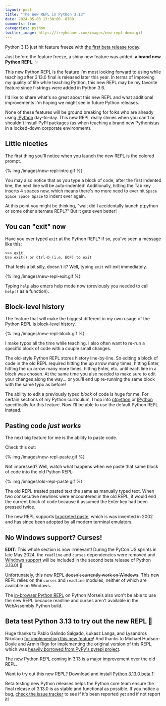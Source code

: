 ```yaml
---
layout: post
title: "The new REPL in Python 3.13"
date: 2024-05-08 13:30:00 -0700
comments: true
categories: python
twitter_image: https://treyhunner.com/images/new-repl-demo.gif
---
```


Python 3.13 just hit feature freeze with [the first beta release today](https://www.python.org/downloads/release/python-3130b1/).

Just before the feature freeze, a shiny new feature was added: **a brand new Python REPL**. ✨

This new Python REPL is the feature I'm most looking forward to using while teaching after 3.13.0 final is released later this year.
In terms of improving my quality of life while teaching Python, this new REPL may be my favorite feature since f-strings were added in Python 3.6.

I'd like to share what's so great about this new REPL and what additional improvements I'm hoping we might see in future Python releases.

None of these features will be ground breaking for folks who are already using [IPython][] day-to-day.
This new REPL really shines when you can't or shouldn't install PyPI packages (as when teaching a brand new Pythonistas in a locked-down corporate environment).


## Little niceties

The first thing you'll notice when you launch the new REPL is the colored prompt.

{% img /images/new-repl-intro.gif %}

You may also notice that as you type a block of code, after the first indented line, the next line will be auto-indented!
Additionally, hitting the Tab key inserts 4 spaces now, which means there's no more need to ever hit `Space Space Space Space` to indent ever again.

At this point you might be thinking, "wait did I accidentally launch ptpython or some other alternate REPL?"
But it gets even better!


## You can "exit" now

Have you ever typed `exit` at the Python REPL?
If so, you've seen a message like this:

```pycon
>>> exit
Use exit() or Ctrl-D (i.e. EOF) to exit
```

That feels a bit silly, doesn't it?
Well, typing `exit` will exit immediately.

{% img /images/new-repl-exit.gif %}

Typing `help` also enters help mode now (previously you needed to call `help()` as a function).


## Block-level history

The feature that will make the biggest different in my own usage of the Python REPL is block-level history.

{% img /images/new-repl-block.gif %}

I make typos all the time while teaching.
I also often want to re-run a specific block of code with a couple small changes.

The old-style Python REPL stores history line-by-line.
So editing a block of code in the old REPL required hitting the up arrow many times, hitting Enter, hitting the up arrow many more times, hitting Enter, etc. until each line in a block was chosen.
At the same time you also needed to make sure to edit your changes along the way... or you'll end up re-running the same block with the same typo as before!

The ability to edit a previously typed *block* of code is huge for me.
For certain sections of my Python curriculum, I hop into [ptpython][] or [IPython][] specifically for this feature.
Now I'll be able to use the default Python REPL instead.


## Pasting code *just works*

The next big feature for me is the ability to paste code.

Check this out:

{% img /images/new-repl-paste.gif %}

Not impressed?
Well, watch what happens when we paste that same block of code into the old Python REPL:

{% img /images/old-repl-paste.gif %}

The old REPL treated pasted text the same as manually typed text.
When two consecutive newlines were encountered in the old REPL, it would end the current block of code because it assumed the Enter key had been pressed twice.

The new REPL supports [bracketed paste][], which is was invented in 2002 and has since been adopted by all modern terminal emulators.


## No Windows support? Curses!

**EDIT**: This whole section is now irrelevant!
During the PyCon US sprints in late May 2024, the `readline` and `curses` dependencies were removed and [Windows support](https://mastodon.social/@tonybaloney@fosstodon.org/112477098540793635) will be included in the second beta release of Python 3.13.0! 🎉

Unfortunately, this new REPL <strike>doesn't currently work on Windows</strike>.
This new REPL relies on the `curses` and `readline` modules, neither of which are available on Windows.

The [in-browser Python REPL](https://pym.dev/repl) on Python Morsels also won't be able to use the new REPL because readline and curses aren't available in the WebAssembly Python build.


## Beta test Python 3.13 to try out the new REPL 💖

Huge thanks to Pablo Galindo Salgado, Łukasz Langa, and Lysandros Nikolaou [for implementing this new feature](https://docs.python.org/3.13/whatsnew/3.13.html)!
And thanks to Michael Hudson-Doyle and Armin Rigo for implementing the original version of this REPL, which was [heavily borrowed from PyPy's pyrepl project](https://github.com/pypy/pyrepl).

The new Python REPL coming in 3.13 is a major improvement over the old REPL.

Want to try out this new REPL?
Download and install [Python 3.13.0 beta 1](https://www.python.org/downloads/release/python-3130b1/)!

Beta testing new Python releases helps the Python core team ensure the final release of 3.13.0 is as stable and functional as possible.
If you notice a bug, [check the issue tracker](https://github.com/python/cpython/issues) to see if it's been reported yet and if not report it!


[ptpython]: https://github.com/prompt-toolkit/ptpython
[ipython]: https://github.com/ipython/ipython
[bracketed paste]: https://en.wikipedia.org/wiki/Bracketed-paste
